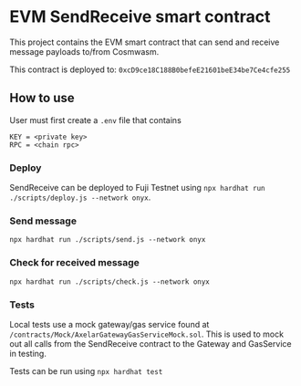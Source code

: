 # EVM SendReceive smart contract

This project contains the EVM smart contract that can send and receive message payloads to/from Cosmwasm.

This contract is deployed to: `0xcD9ce18C188B0befeE21601beE34be7Ce4cfe255`
## How to use
User must first create a `.env` file that contains
```
KEY = <private key>
RPC = <chain rpc>
```

### Deploy
SendReceive can be deployed to Fuji Testnet using `npx hardhat run ./scripts/deploy.js --network onyx`.

### Send message
`npx hardhat run ./scripts/send.js --network onyx`

### Check for received message
`npx hardhat run ./scripts/check.js --network onyx`

### Tests
Local tests use a mock gateway/gas service found at `/contracts/Mock/AxelarGatewayGasServiceMock.sol`. This is used to mock out all calls from the SendReceive contract to the Gateway and GasService in testing.

Tests can be run using `npx hardhat test`
